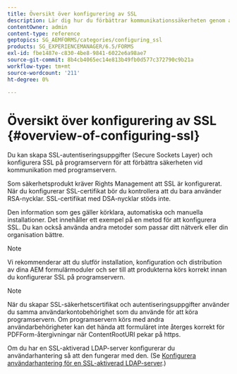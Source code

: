 ```yaml
---
title: Översikt över konfigurering av SSL
description: Lär dig hur du förbättrar kommunikationssäkerheten genom att konfigurera SSL.
contentOwner: admin
content-type: reference
geptopics: SG_AEMFORMS/categories/configuring_ssl
products: SG_EXPERIENCEMANAGER/6.5/FORMS
exl-id: fbe1487e-c830-4be8-9841-6022e6a98ae7
source-git-commit: 8b4cb4065ec14e813b49fb0d577c372790c9b21a
workflow-type: tm+mt
source-wordcount: '211'
ht-degree: 0%

---
```


# Översikt över konfigurering av SSL {#overview-of-configuring-ssl}

Du kan skapa SSL-autentiseringsuppgifter (Secure Sockets Layer) och konfigurera SSL på programservern för att förbättra säkerheten vid kommunikation med programservern.

Som säkerhetsprodukt kräver Rights Management att SSL är konfigurerat. När du konfigurerar SSL-certifikat bör du kontrollera att du bara använder RSA-nycklar. SSL-certifikat med DSA-nycklar stöds inte.

Den information som ges gäller körklara, automatiska och manuella installationer. Det innehåller ett exempel på en metod för att konfigurera SSL. Du kan också använda andra metoder som passar ditt nätverk eller din organisation bättre.

>[!NOTE]
>
>Vi rekommenderar att du slutför installation, konfiguration och distribution av dina AEM formulärmoduler och ser till att produkterna körs korrekt innan du konfigurerar SSL på programservern.

>[!NOTE]
>
>När du skapar SSL-säkerhetscertifikat och autentiseringsuppgifter använder du samma användarkontobehörighet som du använde för att köra programservern. Om programservern körs med andra användarbehörigheter kan det hända att formuläret inte återges korrekt för PDFForm-återgivningar när ContentRootURI pekar på https.

Om du har en SSL-aktiverad LDAP-server konfigurerar du användarhantering så att den fungerar med den. (Se [Konfigurera användarhantering för en SSL-aktiverad LDAP-server](/help/forms/using/admin-help/configure-user-management-ssl-enabled.md#configure-user-management-for-an-ssl-enabled-ldap-server).)
